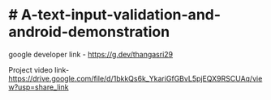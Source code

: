 # # A-text-input-validation-and-android-demonstration


google developer link - https://g.dev/thangasri29

Project video link- https://drive.google.com/file/d/1bkkQs6k_YkariGfGBvL5pjEQX9RSCUAq/view?usp=share_link
